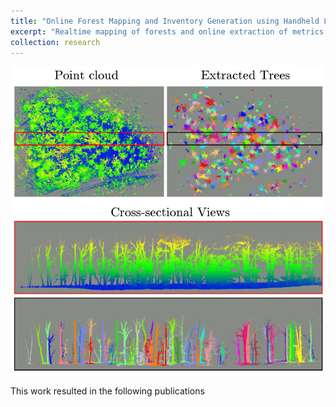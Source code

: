 ```yaml
---
title: "Online Forest Mapping and Inventory Generation using Handheld LiDAR"
excerpt: "Realtime mapping of forests and online extraction of metrics from handheld LiDAR.<br/> <img src='/images/online-forestry.png'>"
collection: research
---
```


<img src='/images/online-forestry.png'>

This work resulted in the following publications
